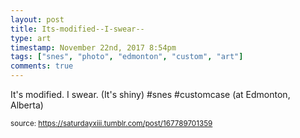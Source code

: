 ```yaml
---
layout: post
title: Its-modified--I-swear--
type: art
timestamp: November 22nd, 2017 8:54pm
tags: ["snes", "photo", "edmonton", "custom", "art"]
comments: true
---
```

<a href="https://www.instagram.com/p/Bb0siLFHdU1/ "></a>

It's modified.  I swear.  (It's shiny) #snes #customcase  (at Edmonton, Alberta)
 
  
<small>source: https://saturdayxiii.tumblr.com/post/167789701359</small>